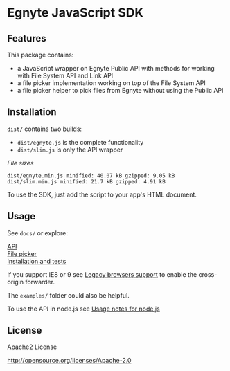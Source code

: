 Egnyte JavaScript SDK
=============

## Features

This package contains:

 - a JavaScript wrapper on Egnyte Public API with methods for working with File System API and Link API 
 - a file picker implementation working on top of the File System API
 - a file picker helper to pick files from Egnyte without using the Public API
 

## Installation

`dist/` contains two builds:

 - `dist/egnyte.js` is the complete functionality
 - `dist/slim.js` is only the API wrapper

_File sizes_
```
dist/egnyte.min.js minified: 40.07 kB gzipped: 9.05 kB
dist/slim.min.js minified: 21.7 kB gzipped: 4.91 kB

```

To use the SDK, just add the script to your app's HTML document.

## Usage

See `docs/` or explore:

[API](src/docs/api.md)  
[File picker](src/docs/filepicker.md)  
[Installation and tests](src/docs/installation.md)  

If you support IE8 or 9 see [Legacy browsers support](src/docs/ie8or9.md) to enable the cross-origin forwarder.

The `examples/` folder could also be helpful.

To use the API in node.js see [Usage notes for node.js](src/docs/nodejs.md)


## License

Apache2 License

http://opensource.org/licenses/Apache-2.0
